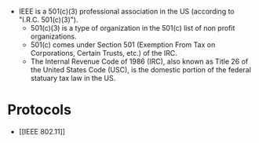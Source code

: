 - IEEE is a 501(c)(3) professional association in the US (according to "I.R.C. 501(c)(3)").
	- 501(c)(3) is a type of organization in the 501(c) list of non profit organizations.
	- 501(c) comes under Section 501 (Exemption From Tax on Corporations, Certain Trusts, etc.) of the IRC.
	- The Internal Revenue Code of 1986 (IRC), also known as Title 26 of the United States Code (USC), is the domestic portion of the federal statuary tax law in the US.
# Protocols
- [[IEEE 802.11]]